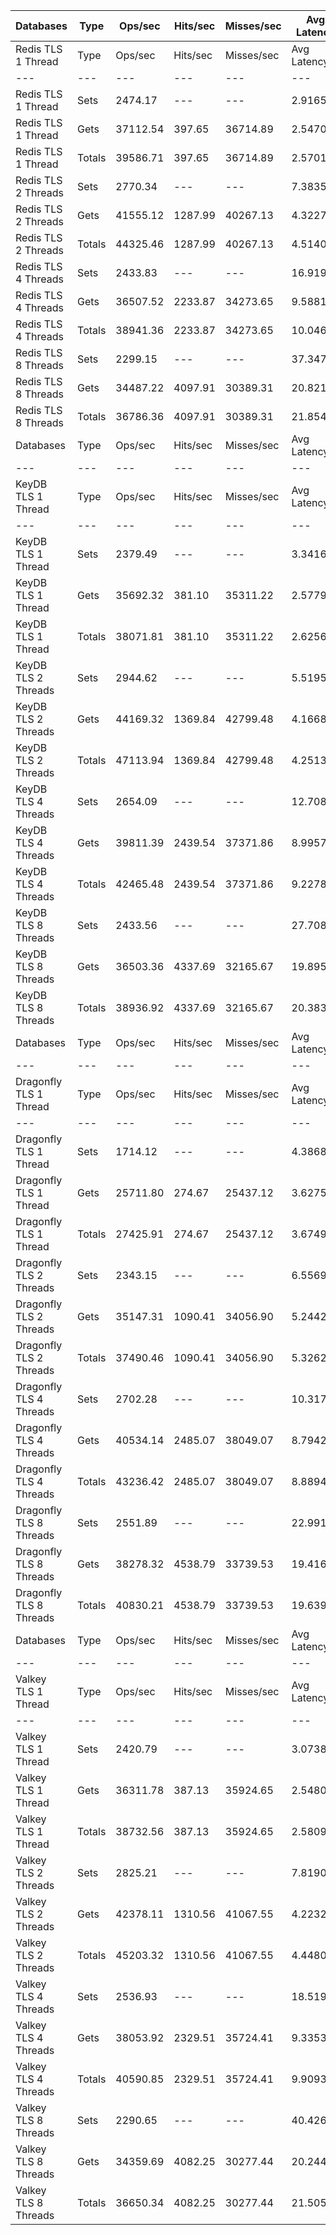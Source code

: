 | Databases | Type | Ops/sec | Hits/sec | Misses/sec | Avg Latency | p50 Latency | p99 Latency | p99.9 Latency | KB/sec |
| --- | --- | --- | --- | --- | --- | --- | --- | --- | --- |
| Redis TLS 1 Thread | Type | Ops/sec | Hits/sec | Misses/sec | Avg Latency | p50 Latency | p99 Latency | p99.9 Latency | KB/sec |
| --- | --- | --- | --- | --- | --- | --- | --- | --- | --- |
Redis TLS 1 Thread | Sets | 2474.17 | --- | --- | 2.91657 | 2.84700 | 5.88700 | 26.75100 | 2590.13 |
Redis TLS 1 Thread | Gets | 37112.54 | 397.65 | 36714.89 | 2.54707 | 2.44700 | 4.76700 | 7.16700 | 1812.42 |
Redis TLS 1 Thread | Totals | 39586.71 | 397.65 | 36714.89 | 2.57016 | 2.46300 | 4.83100 | 7.55100 | 4402.55 |
Redis TLS 2 Threads | Sets | 2770.34 | --- | --- | 7.38359 | 5.88700 | 9.91900 | 305.15100 | 2900.18 |
Redis TLS 2 Threads | Gets | 41555.12 | 1287.99 | 40267.13 | 4.32274 | 4.28700 | 7.39100 | 10.87900 | 2875.40 |
Redis TLS 2 Threads | Totals | 44325.46 | 1287.99 | 40267.13 | 4.51404 | 4.35100 | 7.67900 | 11.77500 | 5775.58 |
Redis TLS 4 Threads | Sets | 2433.83 | --- | --- | 16.91974 | 13.63100 | 19.71100 | 688.12700 | 2547.90 |
Redis TLS 4 Threads | Gets | 36507.52 | 2233.87 | 34273.65 | 9.58819 | 9.53500 | 14.39900 | 21.24700 | 3632.77 |
Redis TLS 4 Threads | Totals | 38941.36 | 2233.87 | 34273.65 | 10.04641 | 9.72700 | 15.74300 | 24.31900 | 6180.67 |
Redis TLS 8 Threads | Sets | 2299.15 | --- | --- | 37.34745 | 29.95100 | 42.23900 | 1425.40700 | 2406.91 |
Redis TLS 8 Threads | Gets | 34487.22 | 4097.91 | 30389.31 | 20.82149 | 20.73500 | 30.46300 | 42.49500 | 5427.15 |
Redis TLS 8 Threads | Totals | 36786.36 | 4097.91 | 30389.31 | 21.85436 | 21.11900 | 33.79100 | 48.12700 | 7834.06 |
| Databases | Type | Ops/sec | Hits/sec | Misses/sec | Avg Latency | p50 Latency | p99 Latency | p99.9 Latency | KB/sec |
| --- | --- | --- | --- | --- | --- | --- | --- | --- | --- |
| KeyDB TLS 1 Thread | Type | Ops/sec | Hits/sec | Misses/sec | Avg Latency | p50 Latency | p99 Latency | p99.9 Latency | KB/sec |
| --- | --- | --- | --- | --- | --- | --- | --- | --- | --- |
KeyDB TLS 1 Thread | Sets | 2379.49 | --- | --- | 3.34165 | 2.49500 | 6.04700 | 150.52700 | 2491.01 |
KeyDB TLS 1 Thread | Gets | 35692.32 | 381.10 | 35311.22 | 2.57790 | 2.41500 | 4.35100 | 6.04700 | 1741.72 |
KeyDB TLS 1 Thread | Totals | 38071.81 | 381.10 | 35311.22 | 2.62564 | 2.41500 | 4.41500 | 7.29500 | 4232.73 |
KeyDB TLS 2 Threads | Sets | 2944.62 | --- | --- | 5.51952 | 4.63900 | 11.77500 | 175.10300 | 3082.63 |
KeyDB TLS 2 Threads | Gets | 44169.32 | 1369.84 | 42799.48 | 4.16684 | 4.04700 | 9.02300 | 11.83900 | 3057.12 |
KeyDB TLS 2 Threads | Totals | 47113.94 | 1369.84 | 42799.48 | 4.25138 | 4.07900 | 9.15100 | 12.60700 | 6139.75 |
KeyDB TLS 4 Threads | Sets | 2654.09 | --- | --- | 12.70881 | 9.98300 | 28.67100 | 450.55900 | 2778.49 |
KeyDB TLS 4 Threads | Gets | 39811.39 | 2439.54 | 37371.86 | 8.99576 | 8.44700 | 20.86300 | 27.00700 | 3965.04 |
KeyDB TLS 4 Threads | Totals | 42465.48 | 2439.54 | 37371.86 | 9.22782 | 8.51100 | 21.37500 | 29.31100 | 6743.53 |
KeyDB TLS 8 Threads | Sets | 2433.56 | --- | --- | 27.70856 | 22.65500 | 57.08700 | 880.63900 | 2547.61 |
KeyDB TLS 8 Threads | Gets | 36503.36 | 4337.69 | 32165.67 | 19.89545 | 18.94300 | 41.98300 | 52.47900 | 5744.65 |
KeyDB TLS 8 Threads | Totals | 38936.92 | 4337.69 | 32165.67 | 20.38377 | 19.19900 | 42.75100 | 57.08700 | 8292.26 |
| Databases | Type | Ops/sec | Hits/sec | Misses/sec | Avg Latency | p50 Latency | p99 Latency | p99.9 Latency | KB/sec |
| --- | --- | --- | --- | --- | --- | --- | --- | --- | --- |
| Dragonfly TLS 1 Thread | Type | Ops/sec | Hits/sec | Misses/sec | Avg Latency | p50 Latency | p99 Latency | p99.9 Latency | KB/sec |
| --- | --- | --- | --- | --- | --- | --- | --- | --- | --- |
Dragonfly TLS 1 Thread | Sets | 1714.12 | --- | --- | 4.38682 | 3.74300 | 7.64700 | 153.59900 | 1794.46 |
Dragonfly TLS 1 Thread | Gets | 25711.80 | 274.67 | 25437.12 | 3.62754 | 3.69500 | 7.13500 | 7.83900 | 1254.83 |
Dragonfly TLS 1 Thread | Totals | 27425.91 | 274.67 | 25437.12 | 3.67499 | 3.71100 | 7.16700 | 8.06300 | 3049.28 |
Dragonfly TLS 2 Threads | Sets | 2343.15 | --- | --- | 6.55690 | 4.99100 | 12.15900 | 290.81500 | 2452.97 |
Dragonfly TLS 2 Threads | Gets | 35147.31 | 1090.41 | 34056.90 | 5.24423 | 4.92700 | 10.75100 | 12.79900 | 2433.05 |
Dragonfly TLS 2 Threads | Totals | 37490.46 | 1090.41 | 34056.90 | 5.32628 | 4.92700 | 10.81500 | 13.31100 | 4886.02 |
Dragonfly TLS 4 Threads | Sets | 2702.28 | --- | --- | 10.31762 | 8.25500 | 25.98300 | 342.01500 | 2828.93 |
Dragonfly TLS 4 Threads | Gets | 40534.14 | 2485.07 | 38049.07 | 8.79428 | 8.15900 | 21.50300 | 28.41500 | 4038.28 |
Dragonfly TLS 4 Threads | Totals | 43236.42 | 2485.07 | 38049.07 | 8.88949 | 8.15900 | 21.63100 | 30.59100 | 6867.20 |
Dragonfly TLS 8 Threads | Sets | 2551.89 | --- | --- | 22.99193 | 18.55900 | 51.96700 | 733.18300 | 2671.49 |
Dragonfly TLS 8 Threads | Gets | 38278.32 | 4538.79 | 33739.53 | 19.41632 | 18.43100 | 43.00700 | 56.83100 | 6014.12 |
Dragonfly TLS 8 Threads | Totals | 40830.21 | 4538.79 | 33739.53 | 19.63979 | 18.43100 | 43.26300 | 60.92700 | 8685.61 |
| Databases | Type | Ops/sec | Hits/sec | Misses/sec | Avg Latency | p50 Latency | p99 Latency | p99.9 Latency | KB/sec |
| --- | --- | --- | --- | --- | --- | --- | --- | --- | --- |
| Valkey TLS 1 Thread | Type | Ops/sec | Hits/sec | Misses/sec | Avg Latency | p50 Latency | p99 Latency | p99.9 Latency | KB/sec |
| --- | --- | --- | --- | --- | --- | --- | --- | --- | --- |
Valkey TLS 1 Thread | Sets | 2420.79 | --- | --- | 3.07385 | 2.92700 | 7.16700 | 15.23100 | 2534.24 |
Valkey TLS 1 Thread | Gets | 36311.78 | 387.13 | 35924.65 | 2.54804 | 2.46300 | 4.22300 | 5.34300 | 1771.37 |
Valkey TLS 1 Thread | Totals | 38732.56 | 387.13 | 35924.65 | 2.58090 | 2.47900 | 4.31900 | 6.94300 | 4305.61 |
Valkey TLS 2 Threads | Sets | 2825.21 | --- | --- | 7.81901 | 7.42300 | 11.26300 | 127.48700 | 2957.62 |
Valkey TLS 2 Threads | Gets | 42378.11 | 1310.56 | 41067.55 | 4.22328 | 4.07900 | 6.97500 | 8.89500 | 2929.40 |
Valkey TLS 2 Threads | Totals | 45203.32 | 1310.56 | 41067.55 | 4.44801 | 4.15900 | 8.70300 | 10.75100 | 5887.01 |
Valkey TLS 4 Threads | Sets | 2536.93 | --- | --- | 18.51911 | 16.89500 | 24.06300 | 387.07100 | 2655.83 |
Valkey TLS 4 Threads | Gets | 38053.92 | 2329.51 | 35724.41 | 9.33537 | 9.08700 | 14.65500 | 17.66300 | 3787.66 |
Valkey TLS 4 Threads | Totals | 40590.85 | 2329.51 | 35724.41 | 9.90936 | 9.21500 | 19.45500 | 22.91100 | 6443.49 |
Valkey TLS 8 Threads | Sets | 2290.65 | --- | --- | 40.42632 | 36.60700 | 52.22300 | 827.39100 | 2398.01 |
Valkey TLS 8 Threads | Gets | 34359.69 | 4082.25 | 30277.44 | 20.24438 | 19.58300 | 31.99900 | 38.39900 | 5406.58 |
Valkey TLS 8 Threads | Totals | 36650.34 | 4082.25 | 30277.44 | 21.50575 | 19.96700 | 42.23900 | 49.66300 | 7804.59 |
